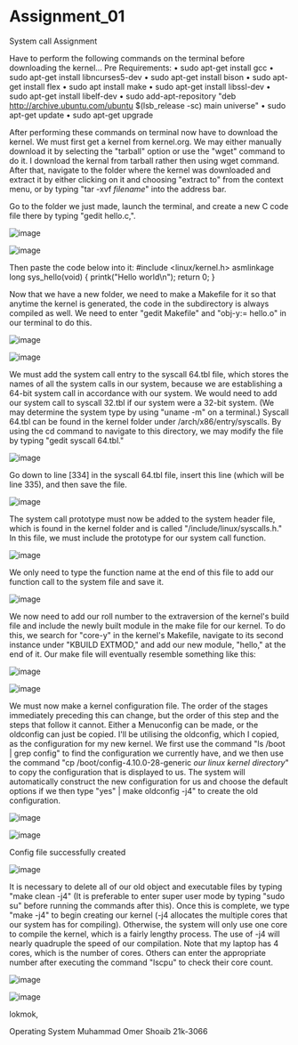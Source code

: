# Assignment_01

System call Assignment

Have to perform the following commands on the terminal before downloading the kernel...
Pre Requirements:
• sudo apt-get install gcc
• sudo apt-get install libncurses5-dev
• sudo apt-get install bison
• sudo apt-get install flex
• sudo apt install make
• sudo apt-get install libssl-dev
• sudo apt-get install libelf-dev
• sudo add-apt-repository "deb http://archive.ubuntu.com/ubuntu $(lsb_release -sc) main universe"
• sudo apt-get update
• sudo apt-get upgrade

After performing these commands on terminal now have to download the kernel. We must first get a kernel from kernel.org. We may either manually download it by selecting the "tarball" option or use the "wget" command to do it. I download the kernal from tarball rather then using wget command. After that, navigate to the folder where the kernel was downloaded and extract it by either clicking on it and choosing "extract to" from the context menu, or by typing "tar -xvf *filename*" into the address bar.

Go to the folder we just made, launch the terminal, and create a new C code file there by typing "gedit hello.c,".

![image](https://user-images.githubusercontent.com/125944925/220455276-4fe55162-8eb1-4cf1-9fb8-1e22baabbab2.png)

![image](https://user-images.githubusercontent.com/125944925/220454252-a130a47d-21f6-426d-bc53-ad13942bf044.png)

Then paste the code below into it:
#include <linux/kernel.h>
asmlinkage long sys_hello(void)
{
printk("Hello world\n");
return 0;
}

Now that we have a new folder, we need to make a Makefile for it so that anytime the kernel is generated, the code in the subdirectory is always compiled as well. We need to enter "gedit Makefile" and "obj-y:= hello.o" in our terminal to do this.

![image](https://user-images.githubusercontent.com/125944925/220455572-83831b1e-c8d4-4ade-a3bc-8db88a1fc87d.png)

![image](https://user-images.githubusercontent.com/125944925/220456277-9721d113-29b1-4c8f-84b0-f0351898c282.png)

We must add the system call entry to the syscall 64.tbl file, which stores the names of all the system calls in our system, because we are establishing a 64-bit system call in accordance with our system. We would need to add our system call to syscall 32.tbl if our system were a 32-bit system. (We may determine the system type by using "uname -m" on a terminal.) Syscall 64.tbl can be found in the kernel folder under /arch/x86/entry/syscalls. By using the cd command to navigate to this directory, we may modify the file by typing "gedit syscall 64.tbl."

![image](https://user-images.githubusercontent.com/125944925/220456587-4c2a695e-55f5-40d7-b653-b71d5bba850d.png)

Go down to line [334] in the syscall 64.tbl file, insert this line (which will be line 335), and then save the file.

![image](https://user-images.githubusercontent.com/125944925/220456981-d5ccc7f3-ea18-4eeb-9b2e-dd41f4dd4f98.png)

The system call prototype must now be added to the system header file, which is found in the kernel folder and is called "/include/linux/syscalls.h." In this file, we must include the prototype for our system call function.

![image](https://user-images.githubusercontent.com/125944925/220457268-0e57ba71-103c-484a-b8f1-85542955a0bd.png)

We only need to type the function name at the end of this file to add our function call to the system file and save it.

![image](https://user-images.githubusercontent.com/125944925/220457567-38d23369-cfee-4257-8937-0dea0ff67cee.png)

We now need to add our roll number to the extraversion of the kernel's build file and include the newly built module in the make file for our kernel. To do this, we search for "core-y" in the kernel's Makefile, navigate to its second instance under "KBUILD EXTMOD," and add our new module, "hello," at the end of it. Our make file will eventually resemble something like this:

![image](https://user-images.githubusercontent.com/125944925/220458108-e79307fc-2d1a-4d30-b5ed-179afd6b1b47.png)

![image](https://user-images.githubusercontent.com/125944925/220458276-0afeb391-d397-43cd-8306-d2093df7e8bd.png)

We must now make a kernel configuration file. The order of the stages immediately preceding this can change, but the order of this step and the steps that follow it cannot. Either a Menuconfig can be made, or the oldconfig can just be copied. I'll be utilising the oldconfig, which I copied, as the configuration for my new kernel. We first use the command "ls /boot | grep config" to find the configuration we currently have, and we then use the command "cp /boot/config-4.10.0-28-generic *our linux kernel directory*" to copy the configuration that is displayed to us. The system will automatically construct the new configuration for us and choose the default options if we then type "yes" | make oldconfig -j4" to create the old configuration.

![image](https://user-images.githubusercontent.com/125944925/220459181-ed8ff1f0-f79e-4f65-a58c-b178554221d5.png)

![image](https://user-images.githubusercontent.com/125944925/220459235-405190ac-df0b-4757-ba35-e4880a81f19f.png)

Config file successfully created

![image](https://user-images.githubusercontent.com/125944925/220459286-32d5e74e-6e99-44e4-ab13-a83056590246.png)

It is necessary to delete all of our old object and executable files by typing "make clean -j4" (It is preferable to enter super user mode by typing "sudo su" before running the commands after this). Once this is complete, we type "make -j4" to begin creating our kernel (-j4 allocates the multiple cores that our system has for compiling). Otherwise, the system will only use one core to compile the kernel, which is a fairly lengthy process. The use of -j4 will nearly quadruple the speed of our compilation. Note that my laptop has 4 cores, which is the number of cores. Others can enter the appropriate number after executing the command "lscpu" to check their core count.

![image](https://user-images.githubusercontent.com/125944925/220460309-de763384-6727-4c97-8224-cf498e2ea73e.png)

![image](https://user-images.githubusercontent.com/125944925/220460342-f77e3372-e2d1-4d5e-bced-c34e395b04a9.png)



lokmok,

Operating System Muhammad Omer Shoaib 21k-3066

